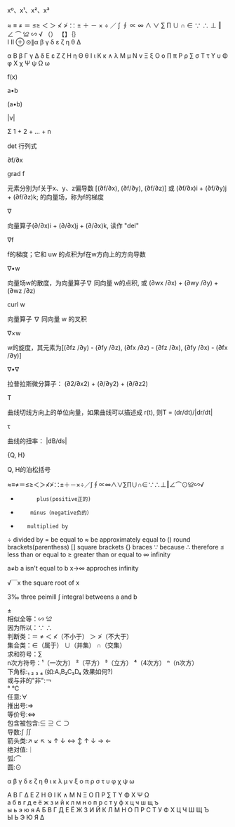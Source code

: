 xº、x¹、x²、x³ 

≈ ≡ ≠ ＝ ≤≥ ＜ ＞ ≮ ≯ ∷ ± ＋ － × ÷ ／ ∫ ∮ ∝ ∞ ∧ ∨ ∑ ∏ ∪ ∩ ∈ ∵ ∴  ⊥ ‖ ∠ ⌒  ≌ ∽ √  （） 【】｛｝    
Ⅰ Ⅱ ⊕ ⊙∥α β γ δ ε ζ η θ Δ

α Β β Γ γ Δ δ Ε ε Ζ ζ Η η Θ θ Ι ι Κ κ ∧ λ Μ μ Ν ν Ξ ξ Ο ο ∏ π Ρ ρ ∑ σ Τ τ Υ υ Φ φ Χ χ Ψ ψ Ω ω


f(x)

a•b

(a•b)

|v|

Σ 1 + 2 + … + n

det  行列式

∂f/∂x

grad f

元素分别为f关于x、y、z偏导数 [(∂f/∂x), (∂f/∂y), (∂f/∂z)] 或 (∂f/∂x)i + (∂f/∂y)j + (∂f/∂z)k; 的向量场，称为f的梯度

∇

向量算子(∂/∂x)i + (∂/∂x)j + (∂/∂x)k, 读作 "del"

∇f

f的梯度；它和 uw 的点积为f在w方向上的方向导数

∇•w

向量场w的散度，为向量算子∇ 同向量 w的点积, 或 (∂wx /∂x) + (∂wy /∂y) + (∂wz /∂z)

curl w

向量算子 ∇ 同向量 w 的叉积

∇×w

w的旋度，其元素为[(∂fz /∂y) - (∂fy /∂z), (∂fx /∂z) - (∂fz /∂x), (∂fy /∂x) - (∂fx /∂y)]

∇•∇

拉普拉斯微分算子： (∂2/∂x2) + (∂/∂y2) + (∂/∂z2)

T

曲线切线方向上的单位向量，如果曲线可以描述成 r(t), 则T = (dr/dt)/|dr/dt|

τ

曲线的扭率： |dB/ds|


{Q, H}

Q, H的泊松括号

 
 ≈≡≠＝≤≥＜＞≮≯∷±＋－×÷／∫∮∝∞∧∨∑∏∪∩∈∵∴⊥‖∠⌒⊙≌∽√  

+           plus(positive正的)
-         minus（negative负的）
*        multiplied by
÷      divided by
=          be equal to
≈          be approximately equal to
()          round brackets(parenthess)
[]          square brackets
{}          braces
∵          because
∴          therefore
≤          less than or equal to
≥          greater than or equal to
∞          infinity


a≠b      a isn't equal to b
x→∞    approches infinity

√￣x      the square root of x

3‰    three peimill
∫         integral betweens a and b
 
±  
相似全等：∽ ≌  
因为所以：∵ ∴  
判断类：＝ ≠ ＜ ≮（不小于） ＞ ≯（不大于）  
集合类：∈（属于） ∪（并集） ∩（交集）  
求和符号：∑  
n次方符号：¹（一次方） ²（平方） ³（立方） ⁴（4次方） ⁿ（n次方）  
下角标:₁ ₂ ₃ ₄  (如:A₁B₂C₃D₄ 效果如何?)  
或与非的"非":￢  
° ℃  
任意:∀  
推出号:⇒  
等价号:⇔  
包含被包含:⊆ ⊇ ⊂ ⊃  
导数:∫ ∬  
箭头类:↗ ↙ ↖ ↘ ↑ ↓ ↔ ↕ ↑ ↓ → ←  
绝对值:｜  
弧:⌒  
圆:⊙ 
 
α β γ δ ε ζ η θ ι κ λ μ ν ξ ο π ρ σ τ υ φ χ ψ ω  

Α Β Γ Δ Ε Ζ Η Θ Ι Κ ∧ Μ Ν Ξ Ο ∏ Ρ ∑ Τ Υ Φ Χ Ψ Ω  
а б в г д е ё ж з и й к л м н о п р с т у ф х ц ч ш щ ъ  
ы ь э ю я 
  А Б В Г Д Е Ё Ж З И Й К Л М Н О П Р С Т У Ф Х Ц Ч Ш Щ Ъ  
Ы Ь Э Ю Я 
Δ 
